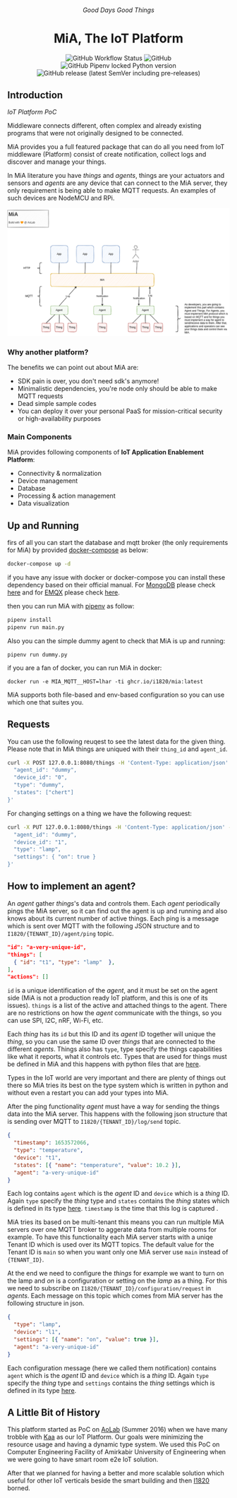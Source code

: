<h6 align="center">Good Days Good Things</h6>
<h1 align="center">MiA, The IoT Platform</h1>

<p align="center">
  <img src="https://img.shields.io/github/workflow/status/I1820/mia/ci?label=ci&logo=github&style=for-the-badge" alt="GitHub Workflow Status">
  <img alt="GitHub" src="https://img.shields.io/github/license/i1820/mia?logo=gnu&style=for-the-badge">
  <img alt="GitHub Pipenv locked Python version" src="https://img.shields.io/github/pipenv/locked/python-version/i1820/mia?logo=python&style=for-the-badge">
  <img alt="GitHub release (latest SemVer including pre-releases)" src="https://img.shields.io/github/v/release/i1820/mia?include_prereleases&logo=github&style=for-the-badge">
</p>

## Introduction

_IoT Platform PoC_

Middleware connects different, often complex and already existing
programs that were not originally designed to be connected.

MiA provides you a full featured package
that can do all you need from IoT middleware (Platform) consist of create notification,
collect logs and discover and manage your things.

In MiA literature you have _things_ and _agents_, things are your actuators and
sensors and _agents_ are any device that can connect to the MiA server,
they only requirement is being able to make MQTT requests. An examples of such
devices are NodeMCU and RPi.

![mia.png](./docs/diag/mia.png)

### Why another platform?

The benefits we can point out about MiA are:

- SDK pain is over, you don't need sdk's anymore!
- Minimalistic dependencies, you're node only should be able to make MQTT
  requests
- Dead simple sample codes
- You can deploy it over your personal PaaS for mission-critical security or high-availability purposes

### Main Components

MiA provides following components of **IoT Application Enablement Platform**:

- Connectivity & normalization
- Device management
- Database
- Processing & action management
- Data visualization

## Up and Running

firs of all you can start the database and mqtt broker (the only requirements for MiA) by provided [docker-compose](https://docs.docker.com/compose/) as below:

```sh
docker-compose up -d
```

if you have any issue with docker or docker-compose you can install these dependency based on their official manual. For [MongoDB](https://www.mongodb.com/docs/manual/installation/) please check [here](https://www.mongodb.com/docs/manual/installation/) and for [EMQX](https://www.emqx.io/) please check [here](https://www.emqx.io/docs/en/v4.4/getting-started/install.html#installation).

then you can run MiA with [pipenv](https://pipenv.pypa.io/en/latest/#) as follow:

```sh
pipenv install
pipenv run main.py
```

Also you can the simple dummy agent to check that MiA is up and running:

```
pipenv run dummy.py
```

if you are a fan of docker, you can run MiA in docker:

```
docker run -e MIA_MQTT__HOST=lhar -ti ghcr.io/i1820/mia:latest
```

MiA supports both file-based and env-based configuration so you can use which one that suites you.

## Requests

You can use the following reuqest to see the latest data for the given thing.
Please note that in MiA things are uniqued with their `thing_id` and `agent_id`.

```sh
curl -X POST 127.0.0.1:8080/things -H 'Content-Type: application/json' -d '{
  "agent_id": "dummy",
  "device_id": "0",
  "type": "dummy",
  "states": ["chert"]
}'
```

For changing settings on a thing we have the following request:

```sh
curl -X PUT 127.0.0.1:8080/things -H 'Content-Type: application/json' -d '{
  "agent_id": "dummy",
  "device_id": "1",
  "type": "lamp",
  "settings": { "on": true }
}'
```

## How to implement an agent?

An _agent_ gather _things_'s data and controls them. Each _agent_ periodically pings the MiA server, so it can find out the agent is up and running and also knows about its current number of active things. Each ping is a message which is sent over MQTT with the following JSON structure and to `I1820/{TENANT_ID}/agent/ping` topic.

```json
"id": "a-very-unique-id",
"things": [
  { "id": "t1", "type": "lamp"  },
],
"actions": []
```

`id` is a unique identification of the _agent_, and it must be set on the agent side (MiA is not a production ready IoT platform, and this is one of its issues). `things` is a list of the active and attached things to the agent. There are no restrictions on how the _agent_ communicate with the things, so you can use SPI, I2C, nRF, Wi-Fi, etc.

Each _thing_ has its `id` but this ID and its _agent_ ID together will unique the _thing_, so you can use the same ID over _things_ that are connected to the different _agents_. Things also has `type`, type specify the things capabilities like what it reports, what it controls etc. Types that are used for things must be defined in MiA and this happens with python files that are [here](https://github.com/I1820/mia/tree/main/I1820/things/models).

Types in the IoT world are very important and there are plenty of things out there so MiA tries its best on the type system which is written in python and without even a restart you can add your types into MiA.

After the ping functionality _agent_ must have a way for sending the things data into the MiA server. This happens with the following json structure that is sending over MQTT to `I1820/{TENANT_ID}/log/send` topic.

```json
{
  "timestamp": 1653572066,
  "type": "temperature",
  "device": "t1",
  "states": [{ "name": "temperature", "value": 10.2 }],
  "agent": "a-very-unique-id"
}
```

Each log contains `agent` which is the _agent_ ID and `device` which is a _thing_ ID. Again `type` specify the _thing_ type and `states` contains the _thing_ states which is defined in its type [here](https://github.com/I1820/mia/tree/main/I1820/things/models). `timestamp` is the time that this log is captured .

MiA tries its based on be multi-tenant this means you can run multiple MiA servers over one MQTT broker to aggerate data from multiple rooms for example. To have this functionality each MiA server starts with a uniqe Tenant ID which is used over its MQTT topics. The default value for the Tenant ID is `main` so when you want only one MiA server use `main` instead of `{TENANT_ID}`.

At the end we need to configure the _things_ for example we want to turn on the lamp and _on_ is a configuration or setting on the _lamp_ as a thing. For this we need to subscribe on `I1820/{TENANT_ID}/configuration/request` in _agents_. Each message on this topic which comes from MiA server has the following structure in json.

```json
{
  "type": "lamp",
  "device": "l1",
  "settings": [{ "name": "on", "value": true }],
  "agent": "a-very-unique-id"
}
```

Each configuration message (here we called them notification) contains `agent` which is the _agent_ ID and `device` which is a _thing_ ID. Again `type` specify the _thing_ type and `settings` contains the _thing_ settings which is defined in its type [here](https://github.com/I1820/mia/tree/main/I1820/things/models).

## A Little Bit of History

This platform started as PoC on [AoLab](https://github.com/AoLab) (Summer 2016) when we have many trobble with [Kaa](https://github.com/kaaproject) as our IoT Platform. Our goals were minimizing the resource usage and having a dynamic type system. We used this PoC on Computer Engineering Facility of Amirkabir University of Engineering when we were going to have smart room e2e IoT solution.

After that we planned for having a better and more scalable solution which useful for other IoT verticals beside the smart building and then [I1820](https://github.com/I1820/I1820) borned.
